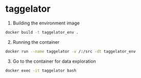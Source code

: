 # taggelator

1. Building the environment image
```bash
docker build -t taggelator_env .
```

2. Running the container
```bash
docker run --name taggelator -v /:/src -dt taggelator_env
```

3. Go to the container for data exploration
```bash
docker exec -it taggelator bash
```
